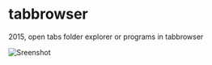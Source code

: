 # tabbrowser
2015, open tabs folder explorer or programs in tabbrowser

![Sreenshot](https://github.com/mustafauzun0/tabbrowser/blob/master/screenshots/tab_browser.png)
